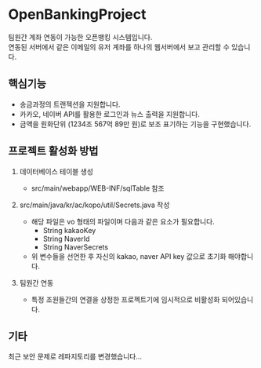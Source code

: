 # OpenBankingProject
팀원간 계좌 연동이 가능한 오픈뱅킹 시스템입니다.<br>
연동된 서버에서 같은 이메일의 유저 계좌를 하나의 웹서버에서 보고 관리할 수 있습니다.

## 핵심기능
- 송금과정의 트랜젝션을 지원합니다.
- 카카오, 네이버 API를 활용한 로그인과 뉴스 출력을 지원합니다.
- 금액을 원화단위 (1234조 567억 89만 원)로 보조 표기하는 기능을 구현했습니다.

## 프로젝트 활성화 방법
1. 데이터베이스 테이블 생성
   - src/main/webapp/WEB-INF/sqlTable 참조
    
2. src/main/java/kr/ac/kopo/util/Secrets.java 작성
   - 해당 파일은 vo 형태의 파일이며 다음과 같은 요소가 필요합니다.
      - String kakaoKey
      - String NaverId
      - String NaverSecrets
   - 위 변수들을 선언한 후 자신의 kakao, naver API key 값으로 초기화 해야합니다.

3. 팀원간 연동
   - 특정 조원들간의 연결을 상정한 프로젝트기에 임시적으로 비활성화 되어있습니다.
  
## 기타
최근 보안 문제로 레파지토리를 변경했습니다...
